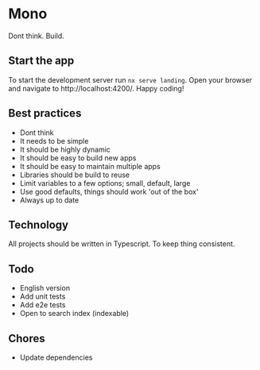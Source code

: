 # Mono

Dont think. Build.

## Start the app

To start the development server run `nx serve landing`. Open your browser and navigate to http://localhost:4200/. Happy coding!

## Best practices
- Dont think
- It needs to be simple
- It should be highly dynamic
- It should be easy to build new apps
- It should be easy to maintain multiple apps
- Libraries should be build to reuse
- Limit variables to a few options; small, default, large
- Use good defaults, things should work 'out of the box'
- Always up to date

## Technology

All projects should be written in Typescript. To keep thing consistent.

## Todo
- English version
- Add unit tests
- Add e2e tests
- Open to search index (indexable)

## Chores
- Update dependencies
